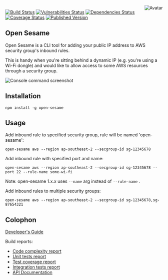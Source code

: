 <img align="right" src="https://raw.github.com/cliffano/open-sesame/master/avatar.jpg" alt="Avatar"/>

[![Build Status](https://github.com/cliffano/open-sesame/workflows/CI/badge.svg)](https://github.com/cliffano/open-sesame/actions?query=workflow%3ACI)
[![Vulnerabilities Status](https://snyk.io/test/github/cliffano/open-sesame/badge.svg)](https://snyk.io/test/github/cliffano/open-sesame)
[![Dependencies Status](https://img.shields.io/david/cliffano/open-sesame.svg)](http://david-dm.org/cliffano/open-sesame)
[![Coverage Status](https://img.shields.io/coveralls/cliffano/open-sesame.svg)](https://coveralls.io/r/cliffano/open-sesame?branch=master)
[![Published Version](https://img.shields.io/npm/v/open-sesame.svg)](http://www.npmjs.com/package/open-sesame)
<br/>

Open Sesame
-----------

Open Sesame is a CLI tool for adding your public IP address to AWS security group's inbound rules.

This is handy when you're sitting behind a dynamic IP (e.g. you're using a Wi-Fi dongle) and would like to allow access to some AWS resources through a security group.

![Console command screenshot](https://raw.github.com/cliffano/open-sesame/master/screenshots/console.png)

Installation
------------

    npm install -g open-sesame

Usage
-----

Add inbound rule to specified security group, rule will be named 'open-sesame':

    open-sesame aws --region ap-southeast-2 --secgroup-id sg-12345678

Add inbound rule with specified port and name:

    open-sesame aws --region ap-southeast-2 --secgroup-id sg-12345678 --port 22 --rule-name some-wi-fi

Note: open-sesame 1.x.x uses `--name` arg instead of `--rule-name` .

Add inbound rules to multiple security groups:

    open-sesame aws --region ap-southeast-2 --secgroup-id sg-12345678,sg-87654321

Colophon
--------

[Developer's Guide](http://cliffano.github.io/developers_guide.html#nodejs)

Build reports:

* [Code complexity report](http://cliffano.github.io/open-sesame/complexity/plato/index.html)
* [Unit tests report](http://cliffano.github.io/open-sesame/test/mocha.txt)
* [Test coverage report](http://cliffano.github.io/open-sesame/coverage/c8/index.html)
* [Integration tests report](http://cliffano.github.io/open-sesame/test-integration/cmdt.txt)
* [API Documentation](http://cliffano.github.io/open-sesame/doc/jsdoc/index.html)
